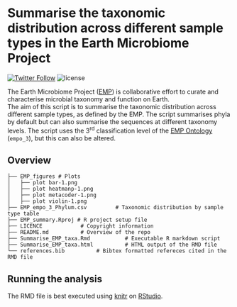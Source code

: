 Summarise the taxonomic distribution across different sample types in the Earth Microbiome Project
========

[![Twitter Follow](https://img.shields.io/twitter/follow/espadrine.svg?style=social&label=Follow)](https://twitter.com/RoeyAngel)   ![license](https://img.shields.io/github/license/mashape/apistatus.svg?style=flat-square)


The Earth Microbiome Project ([EMP][1]) is collaborative effort to curate and characterise microbial taxonomy and function on Earth.  
The aim of this script is to summarise the taxonomic distribution across different sample types, as defined by the EMP. The script summarises phyla by default but can also summarise the sequences at different taxonomy levels. The script uses the 3<sup>rd</sup> classification level of the [EMP Ontology][2] (`empo_3`), but this can also be altered.

Overview
--------
    ├── EMP_figures # Plots
    │   ├── plot bar-1.png
    │   ├── plot heatmanp-1.png
    │   ├── plot metacoder-1.png
    │   ├── plot violin-1.png
    ├── EMP_empo_3_Phylum.csv         # Taxonomic distribution by sample type table
    ├── EMP_summary.Rproj # R project setup file
    ├── LICENCE            # Copyright information
    ├── README.md          # Overview of the repo
    ├── Summarise_EMP_taxa.Rmd           # Executable R markdown script
    ├── Summarise_EMP_taxa.html          # HTML output of the RMD file
    └── references.bib          # Bibtex formatted refereces cited in the RMD file


Running the analysis
--------
The RMD file is best executed using [knitr](https://yihui.name/knitr/) on [RStudio](https://www.rstudio.com/). 


[1]: https://earthmicrobiome.org/
[2]: https://earthmicrobiome.org/protocols-and-standards/empo/
